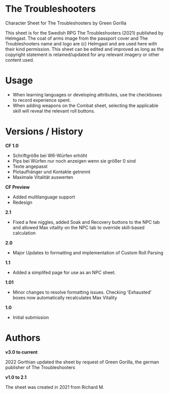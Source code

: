 # The Troubleshooters
Character Sheet for The Troubleshooters by Green Gorilla

This sheet is for the Swedish RPG The Troubleshooters (2021) published by Helmgast. 
The coat of arms image from the passport cover and The Troubleshooters name and logo are (c) Helmgast and are used here with their kind permission. 
This sheet can be edited and improved as long as the copyright statement is retained/updated for any relevant imagery or other content used. 

# Usage

- When learning languages or developing attributes, use the checkboxes to record experience spent. 
- When adding weapons on the Combat sheet, selecting the applicable skill will reveal the relevant roll buttons. 

# Versions / History 

**CF 1.0**

- Schriftgröße bei W6-Würfen erhöht
- Pips bei Würfen nur noch anzeigen wenn sie größer 0 sind
- Texte angepasst
- Plotaufhänger und Kontakte getrennt
- Maximale Vitalität auswerten

**CF Preview** 

- Added multilanguage support
- Redesign

**2.1** 

- Fixed a few niggles, added Soak and Recovery buttons to the NPC tab and allowed Max vitality on the NPC tab to override skill-based calculation

**2.0** 

- Major Updates to formatting and implementation of Custom Roll Parsing 

**1.1** 

- Added a simplifed page for use as an NPC sheet. 

**1.01** 

- Minor changes to resolve formatting issues. Checking 'Exhausted' boxes now automatically recalculates Max Vitality 

**1.0** 

- Initial submission 

# Authors

**v3.0 to current** 

2022 Gorthian updated the sheet by request of Green Gorilla, the german publisher of The Troubleshooters

**v1.0 to 2.1** 

The sheet was created in 2021 from Richard M. 
